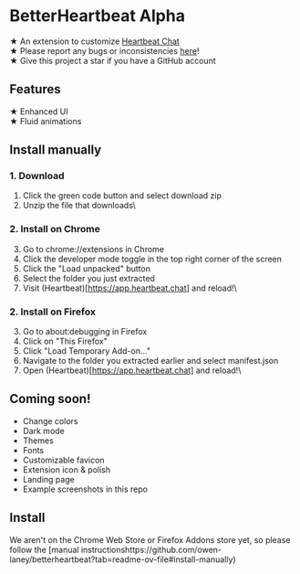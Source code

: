 # BetterHeartbeat Alpha
★ An extension to customize [Heartbeat Chat](https://www.heartbeat.chat/)\
★ Please report any bugs or inconsistencies [here](https://github.com/owen-laney/betterheartbeat/issues)!\
★ Give this project a star if you have a GitHub account

## Features
★ Enhanced UI\
★ Fluid animations

## Install manually
### 1. Download
1. Click the green code button and select download zip
2. Unzip the file that downloads\

### 2. Install on Chrome
3. Go to chrome://extensions in Chrome
4. Click the developer mode toggle in the top right corner of the screen
5. Click the "Load unpacked" button
6. Select the folder you just extracted
7. Visit (Heartbeat)[https://app.heartbeat.chat] and reload!\

### 2. Install on Firefox
3. Go to about:debugging in Firefox
4. Click on "This Firefox"
5. Click "Load Temporary Add-on..."
6. Navigate to the folder you extracted earlier and select manifest.json
7. Open (Heartbeat)[https://app.heartbeat.chat] and reload!\

## Coming soon!
- Change colors
- Dark mode
- Themes
- Fonts
- Customizable favicon
- Extension icon & polish
- Landing page
- Example screenshots in this repo

## Install
We aren't on the Chrome Web Store or Firefox Addons store yet, so please follow the [manual instructionshttps://github.com/owen-laney/betterheartbeat?tab=readme-ov-file#install-manually)